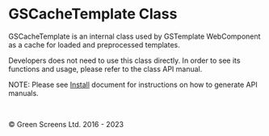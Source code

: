 # GSCacheTemplate Class
 
GSCacheTemplate is an internal class used by GSTemplate WebComponent as a cache for loaded and preprocessed templates.
 
Developers does not need to use this class directly. In order to see its functions and usage, please refer to the class API manual.
 
NOTE: Please see [Install](../install.md) document for instructions on how to generate API manuals.
 
<br>

&copy; Green Screens Ltd. 2016 - 2023
